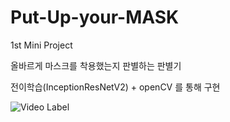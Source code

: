 # Put-Up-your-MASK

1st Mini Project

올바르게 마스크를 착용했는지 판별하는 판별기

전이학습(InceptionResNetV2) + openCV 를 통해 구현

![Video Label](https://postfiles.pstatic.net/MjAyMjA2MDdfMTcg/MDAxNjU0NjAwMTg5NzQx.T0mh81wcgckPpC9b9MADs4BaAZafXJCdOM_jm3652yIg.EROFGlGTXwm3daP5T8g0lDDiCabpMcQ_OJA0LG-Kq2og.GIF.alswotlr1/%EB%A7%88%EC%8A%A4%ED%81%AC_%ED%8C%90%EB%B3%84%EA%B8%B0(Mask_Discriminator).gif)
